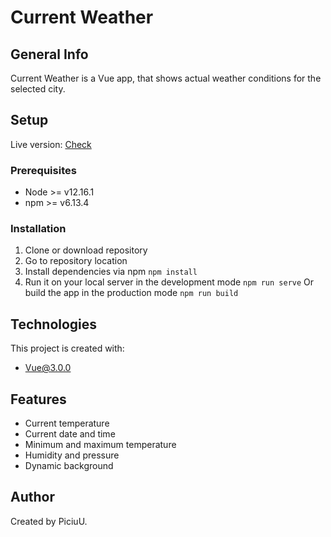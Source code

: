 # Current Weather

## General Info

Current Weather is a Vue app, that shows actual weather conditions for the selected city.

## Setup

Live version: [Check](http://dev.dream-speak.pl/weather/)

### Prerequisites

- Node >= v12.16.1
- npm >= v6.13.4


### Installation

1. Clone or download repository
2. Go to repository location
3. Install dependencies via npm
   `npm install`
4. Run it on your local server in the development mode
   `npm run serve`
   Or build the app in the production mode
   `npm run build`

## Technologies

This project is created with:

- Vue@3.0.0

## Features

- Current temperature
- Current date and time
- Minimum and maximum temperature
- Humidity and pressure
- Dynamic background

## Author

Created by PiciuU.
